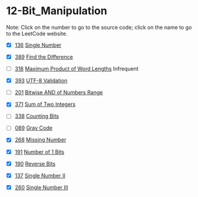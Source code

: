# 12-Bit_Manipulation
Note: Click on the number to go to the source code; click on the name to go to the LeetCode website.

- [x] [136](136_Single_Number.cpp) [Single Number](https://leetcode.com/problems/single-number/description/)

- [x] [389](389_Find_the_Difference.cpp) [Find the Difference](https://leetcode.com/problems/find-the-difference/description/)

- [ ] [318](318_Maximum_Product_of_Word_Lengths.cpp) [Maximum Product of Word Lengths](https://leetcode.com/problems/maximum-product-of-word-lengths/description/) Infrequent

- [x] [393](393_UTF-8_Validation.cpp) [UTF-8 Validation](https://leetcode.com/problems/utf-8-validation/description/)

- [ ] [201](201_Bitwise_AND_of_Numbers_Range.cpp) [Bitwise AND of Numbers Range](https://leetcode.com/problems/bitwise-and-of-numbers-range/description/)

- [x] [371](371_Sum_of_Two_Integers.cpp) [Sum of Two Integers](https://leetcode.com/problems/sum-of-two-integers/description/)

- [ ] [338](338_Counting_Bits.cpp) [Counting Bits](https://leetcode.com/problems/counting-bits/description/)

- [ ] [089](089_Gray_Code.cpp) [Gray Code](https://leetcode.com/problems/gray-code/description/)

- [x] [268](268_Missing_Number.cpp) [Missing Number](https://leetcode.com/problems/missing-number/description/)

- [x] [191](191_Number_of_1_Bits.cpp) [Number of 1 Bits](https://leetcode.com/problems/number-of-01-bits/description/)

- [x] [190](190_Reverse_Bits.cpp) [Reverse Bits](https://leetcode.com/problems/reverse-bits/description/)

- [x] [137](137_Single_Number_II.cpp) [Single Number II](https://leetcode.com/problems/single-number-ii/description/)

- [x] [260](260_Single_Number_III.cpp) [Single Number III](https://leetcode.com/problems/single-number-iii/description/)
